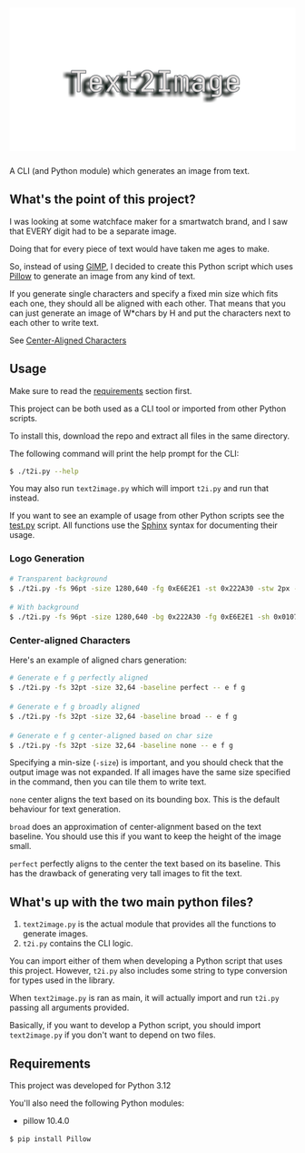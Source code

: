 # ![Text2Image](logo_transparent.png)

A CLI (and Python module) which generates an image from text.

## What's the point of this project?

I was looking at some watchface maker for a smartwatch brand,
and I saw that EVERY digit had to be a separate image.

Doing that for every piece of text would have taken me ages to make.

So, instead of using [GIMP](https://www.gimp.org), I decided to
create this Python script which uses [Pillow](https://github.com/python-pillow/Pillow)
to generate an image from any kind of text.

If you generate single characters and specify a fixed min size
which fits each one, they should all be aligned with each other.
That means that you can just generate an image of W*chars by H
and put the characters next to each other to write text.

See [Center-Aligned Characters](#center-aligned-characters)

## Usage

Make sure to read the [requirements](#requirements) section first.

This project can be both used as a CLI tool or imported from other Python scripts.

To install this, download the repo and extract all files in the same directory.

The following command will print the help prompt for the CLI:
```sh
$ ./t2i.py --help
```

You may also run `text2image.py` which will import `t2i.py` and run that instead.

If you want to see an example of usage from other Python scripts
see the [test.py](./test.py) script. All functions use the
[Sphinx](https://www.sphinx-doc.org/en/master/) syntax for
documenting their usage.

### Logo Generation

```sh
# Transparent background
$ ./t2i.py -fs 96pt -size 1280,640 -fg 0xE6E2E1 -st 0x222A30 -stw 2px -sh 0x010704 -sho=-30,15 -shb 10 -- Text2Image

# With background
$ ./t2i.py -fs 96pt -size 1280,640 -bg 0x222A30 -fg 0xE6E2E1 -sh 0x010704 -sho=-30,15 -shb 10 -- Text2Image
```

### Center-aligned Characters

Here's an example of aligned chars generation:
```sh
# Generate e f g perfectly aligned
$ ./t2i.py -fs 32pt -size 32,64 -baseline perfect -- e f g

# Generate e f g broadly aligned
$ ./t2i.py -fs 32pt -size 32,64 -baseline broad -- e f g

# Generate e f g center-aligned based on char size
$ ./t2i.py -fs 32pt -size 32,64 -baseline none -- e f g
```

Specifying a min-size (`-size`) is important, and you should check
that the output image was not expanded. If all images have the same
size specified in the command, then you can tile them to write text.

`none` center aligns the text based on its bounding box. This is
the default behaviour for text generation.

`broad` does an approximation of center-alignment based on the text
baseline. You should use this if you want to keep the height of the
image small.

`perfect` perfectly aligns to the center the text based on its baseline.
This has the drawback of generating very tall images to fit the text.

## What's up with the two main python files?

1. `text2image.py` is the actual module that provides all the functions to generate images.
2. `t2i.py` contains the CLI logic.

You can import either of them when developing a Python script
that uses this project. However, `t2i.py` also includes some string
to type conversion for types used in the library.

When `text2image.py` is ran as main, it will actually import and run
`t2i.py` passing all arguments provided.

Basically, if you want to develop a Python script, you should import
`text2image.py` if you don't want to depend on two files.

## Requirements

This project was developed for Python 3.12

You'll also need the following Python modules:
- pillow 10.4.0

`$ pip install Pillow`
